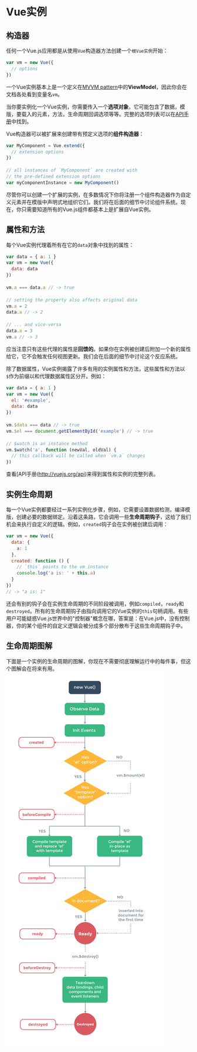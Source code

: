 # Vue实例

## 构造器

任何一个Vue.js应用都是从使用`Vue`构造器方法创建一个`根Vue实例`开始：

```js
var vm = new Vue({
  // options
})
```

一个Vue实例基本上是一个定义在[MVVM pattern](https://en.wikipedia.org/wiki/Model_View_ViewModel)中的**ViewModel**，因此你会在文档各处看到变量名`vm`。

当你要实例化一个Vue实例，你需要传入一个**选项对象**，它可能包含了数据，模版，要载入的元素，方法，生命周期回调选项等等。完整的选项列表可以在[API手册](http://vuejs.org/api)中找到。

Vue构造器可以被扩展来创建带有预定义选项的**组件构造器**：

```js
var MyComponent = Vue.extend({
  // extension options
})

// all instances of `MyComponent` are created with
// the pre-defined extension options
var myComponentInstance = new MyComponent()
```

尽管你可以创建一个扩展的实例，在多数情况下你将注册一个组件构造器作为自定义元素并在模版中声明式地组织它们。我们将在后面的细节中讨论组件系统。现在，你只需要知道所有的Vue.js组件都基本上是扩展自Vue实例。

## 属性和方法

每个Vue实例代理着所有在它的`data`对象中找到的属性：

```js
var data = { a: 1 }
var vm = new Vue({
  data: data
})

vm.a === data.a // -> true

// setting the property also affects original data
vm.a = 2
data.a // -> 2

// ... and vice-versa
data.a = 3
vm.a // -> 3
```

应当注意只有这些代理的属性是**回馈的**。如果你在实例被创建后附加一个新的属性给它，它不会触发任何视图更新。我们会在后面的细节中讨论这个反应系统。

除了数据属性，Vue实例揭露了许多有用的实例属性和方法，这些属性和方法以`$`作为前缀以和代理数据属性区分开。例如：

```js
var data = { a: 1 }
var vm = new Vue({
  el: '#example',
  data: data
})

vm.$data === data // -> true
vm.$el === document.getElementById('example') // -> true

// $watch is an instance method
vm.$watch('a', function (newVal, oldVal) {
  // this callback will be called when `vm.a` changes
})
```

查看[API手册(http://vuejs.org/api)来得到属性和实例的完整列表。

## 实例生命周期

每一个Vue实例都要经过一系列实例化步骤，例如，它需要设置数据检测，编译模版，创建必要的数据绑定。沿着这条路，它会调用一些**生命周期钩子**，这给了我们机会来执行自定义的逻辑。例如，`created`钩子会在实例被创建后调用：

```js
var vm = new Vue({
  data: {
    a: 1
  },
  created: function () {
    // `this` points to the vm instance
    console.log('a is: ' + this.a)
  }
})
// -> "a is: 1"
```

还会有别的钩子会在实例生命周期的不同阶段被调用，例如`compiled`，`ready`和`destroyed`。所有的生命周期钩子由指向调用它的Vue实例的`this`句柄调用。有些用户可能疑惑Vue.js世界中的"控制器"概念在哪，答案是：在Vue.js中，没有控制器，你的某个组件的自定义逻辑会被分成多个部分散布于这些生命周期钩子中。

## 生命周期图解

下面是一个实例的生命周期的图解，你现在不需要彻底理解运行中的每件事，但这个图解会在将来有用。
![lifecyle](lifecycle.png)
